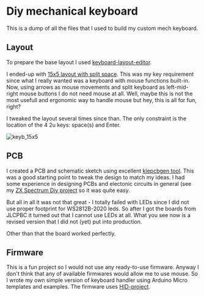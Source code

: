 # Diy mechanical keyboard

This is a dump of all the files that I used to build my custom mech keyboard.

## Layout

To prepare the base layout I used [keyboard-layout-editor](http://www.keyboard-layout-editor.com/). 

I ended-up with [15x5 layout with split space](https://gist.github.com/krzys9876/6718b1eb58f1728975fdd1076bed487b). 
This was my key requirement since what I really wanted was a keyboard with mouse functions built-in. Now, using arrows as mouse movements and split keyboard as left-mid-right mouse buttons I do not need mouse at all. 
Well, maybe this is not the most usefull and ergonomic way to handle mouse but hey, this is all for fun, right?

I tweaked the layout several times since than. The only constraint is the location of the 4 2u keys: space(s) and Enter.

![keyb_15x5](https://github.com/krzys9876/keyb_15x5/assets/41650001/578f8d2b-9459-43b8-9f2d-6018d6815389)

## PCB

I created a PCB and schematic sketch using excellent [klepcbgen tool](https://github.com/jeroen94704/klepcbgen). This was a good starting point to tweak the design to match my ideas. 
I had some experience in designing PCBs and electonic circuits in general (see my [ZX Spectrum Diy project](https://github.com/krzys9876/ZX_Spectrum_diy) so it was quite easy. 

But all in all it was not that great - I totally failed with LEDs since I did not use proper footprint for WS2812B-2020 leds. So after I got the boards from JLCPBC it turned out that I cannot use LEDs at all. 
What you see now is a revised version that I did not (yet) put into production.

Other than that the board worked perfectly.

## Firmware

This is a fun project so I would not use any ready-to-use firmware. Anyway I don't think that any of available firmwares would allow me to use mouse. 
So I wrote my own simple version of keyboard handler using Arduino Micro templates and examples. The firmware uses [HID-project](https://github.com/NicoHood/HID).
